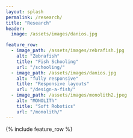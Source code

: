 ```yaml
---
layout: splash
permalink: /research/
title: "Research"
header:
  image: /assets/images/danios.jpg

feature_row:
  - image_path: /assets/images/zebrafish.jpg
    alt: "Zebrafish"
    title: "Fish Schooling"
    url: "/schooling/"
  - image_path: /assets/images/danios.jpg
    alt: "fully responsive"
    title: "Responsive layouts"
    url: "/design-a-fish/"
  - image_path: /assets/images/monolith2.jpeg
    alt: "MONOLITh"
    title: "Soft Robotics"
    url: "/monolith/"
---
```


{% include feature_row %}